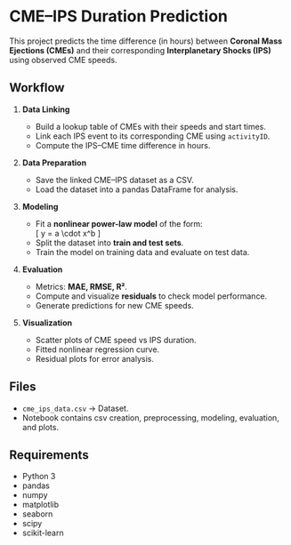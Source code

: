 # CME–IPS Duration Prediction  

This project predicts the time difference (in hours) between **Coronal Mass Ejections (CMEs)** and their corresponding **Interplanetary Shocks (IPS)** using observed CME speeds.  

## Workflow  
1. **Data Linking**  
   - Build a lookup table of CMEs with their speeds and start times.  
   - Link each IPS event to its corresponding CME using `activityID`.  
   - Compute the IPS–CME time difference in hours.  

2. **Data Preparation**  
   - Save the linked CME–IPS dataset as a CSV.  
   - Load the dataset into a pandas DataFrame for analysis.  

3. **Modeling**  
   - Fit a **nonlinear power-law model** of the form:  
     \[
     y = a \cdot x^b
     \]  
   - Split the dataset into **train and test sets**.  
   - Train the model on training data and evaluate on test data.  

4. **Evaluation**  
   - Metrics: **MAE, RMSE, R²**.  
   - Compute and visualize **residuals** to check model performance.  
   - Generate predictions for new CME speeds.  

5. **Visualization**  
   - Scatter plots of CME speed vs IPS duration.  
   - Fitted nonlinear regression curve.  
   - Residual plots for error analysis.  

## Files  
- `cme_ips_data.csv` → Dataset.
- Notebook contains csv creation, preprocessing, modeling, evaluation, and plots.  

## Requirements  
- Python 3  
- pandas  
- numpy  
- matplotlib  
- seaborn  
- scipy  
- scikit-learn  
